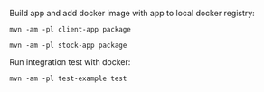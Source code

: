 Build app and add docker image with app to local docker registry:

```mvn -am -pl client-app package```


```mvn -am -pl stock-app package```

Run integration test with docker:

```mvn -am -pl test-example test```